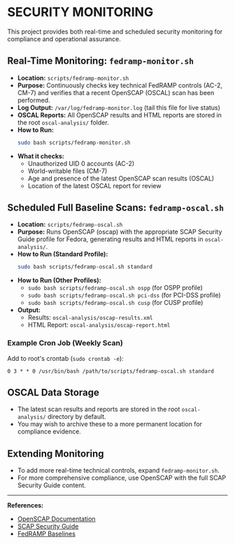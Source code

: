 # SECURITY MONITORING

This project provides both real-time and scheduled security monitoring for compliance and operational assurance.

## Real-Time Monitoring: `fedramp-monitor.sh`

- **Location:** `scripts/fedramp-monitor.sh`
- **Purpose:** Continuously checks key technical FedRAMP controls (AC-2, CM-7) and verifies that a recent OpenSCAP (OSCAL) scan has been performed.
- **Log Output:** `/var/log/fedramp-monitor.log` (tail this file for live status)
- **OSCAL Reports:** All OpenSCAP results and HTML reports are stored in the root `oscal-analysis/` folder.
- **How to Run:**
  ```bash
  sudo bash scripts/fedramp-monitor.sh
  ```
- **What it checks:**
  - Unauthorized UID 0 accounts (AC-2)
  - World-writable files (CM-7)
  - Age and presence of the latest OpenSCAP scan results (OSCAL)
  - Location of the latest OSCAL report for review

## Scheduled Full Baseline Scans: `fedramp-oscal.sh`

- **Location:** `scripts/fedramp-oscal.sh`
- **Purpose:** Runs OpenSCAP (oscap) with the appropriate SCAP Security Guide profile for Fedora, generating results and HTML reports in `oscal-analysis/`.
- **How to Run (Standard Profile):**
  ```bash
  sudo bash scripts/fedramp-oscal.sh standard
  ```
- **How to Run (Other Profiles):**
  - `sudo bash scripts/fedramp-oscal.sh ospp` (for OSPP profile)
  - `sudo bash scripts/fedramp-oscal.sh pci-dss` (for PCI-DSS profile)
  - `sudo bash scripts/fedramp-oscal.sh cusp` (for CUSP profile)
- **Output:**
  - Results: `oscal-analysis/oscap-results.xml`
  - HTML Report: `oscal-analysis/oscap-report.html`

### Example Cron Job (Weekly Scan)

Add to root's crontab (`sudo crontab -e`):
```
0 3 * * 0 /usr/bin/bash /path/to/scripts/fedramp-oscal.sh standard
```

## OSCAL Data Storage
- The latest scan results and reports are stored in the root `oscal-analysis/` directory by default.
- You may wish to archive these to a more permanent location for compliance evidence.

## Extending Monitoring
- To add more real-time technical controls, expand `fedramp-monitor.sh`.
- For more comprehensive compliance, use OpenSCAP with the full SCAP Security Guide content.

---

**References:**
- [OpenSCAP Documentation](https://www.open-scap.org/tools/openscap-base/)
- [SCAP Security Guide](https://github.com/ComplianceAsCode/content)
- [FedRAMP Baselines](https://www.fedramp.gov/documents/)
